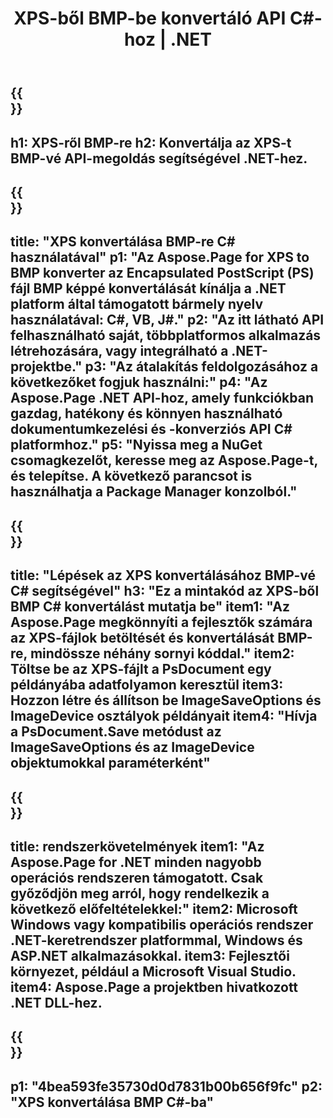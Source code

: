 ﻿---
translation: true
template: /_templates/_conversion-child-net.md
title: XPS-ből BMP-be konvertáló API C#-hoz |  .NET
url: /net/conversion/xps-to-bmp/
description: Mintakód az XPS-ből BMP-be C# konvertáláshoz. Használjon API-példakódot a kötegelt XPS-fájlok BMP-vé konvertálásához VB.NET-en, Asp.NET-en vagy bármely .NET-alapú alkalmazáson belül.
informat: XPS
outformat: BMP
otherformats: XPS EPS
---

{{<section banner>}}
---
h1: XPS-ről BMP-re
h2: Konvertálja az XPS-t BMP-vé API-megoldás segítségével .NET-hez.
---

{{<section overview>}}
---
title: "XPS konvertálása BMP-re C# használatával"
p1: "Az Aspose.Page for XPS to BMP konverter az Encapsulated PostScript (PS) fájl BMP képpé konvertálását kínálja a .NET platform által támogatott bármely nyelv használatával: C#, VB, J#."
p2: "Az itt látható API felhasználható saját, többplatformos alkalmazás létrehozására, vagy integrálható a .NET-projektbe."
p3: "Az átalakítás feldolgozásához a következőket fogjuk használni:"
p4: "Az Aspose.Page .NET API-hoz, amely funkciókban gazdag, hatékony és könnyen használható dokumentumkezelési és -konverziós API C# platformhoz."
p5: "Nyissa meg a NuGet csomagkezelőt, keresse meg az Aspose.Page-t, és telepítse. A következő parancsot is használhatja a Package Manager konzolból."
---

{{<section feature1>}}
---
title: "Lépések az XPS konvertálásához BMP-vé C# segítségével"
h3: "Ez a mintakód az XPS-ből BMP C# konvertálást mutatja be"
item1: "Az Aspose.Page megkönnyíti a fejlesztők számára az XPS-fájlok betöltését és konvertálását BMP-re, mindössze néhány sornyi kóddal."
item2: Töltse be az XPS-fájlt a PsDocument egy példányába adatfolyamon keresztül
item3: Hozzon létre és állítson be ImageSaveOptions és ImageDevice osztályok példányait
item4: "Hívja a PsDocument.Save metódust az ImageSaveOptions és az ImageDevice objektumokkal paraméterként"
---

{{<section feature2>}}
---
title: rendszerkövetelmények
item1: "Az Aspose.Page for .NET minden nagyobb operációs rendszeren támogatott. Csak győződjön meg arról, hogy rendelkezik a következő előfeltételekkel:"
item2: Microsoft Windows vagy kompatibilis operációs rendszer .NET-keretrendszer platformmal, Windows és ASP.NET alkalmazásokkal.
item3: Fejlesztői környezet, például a Microsoft Visual Studio.
item4: Aspose.Page a projektben hivatkozott .NET DLL-hez.
---

{{<section gist>}}
---
p1: "4bea593fe35730d0d7831b00b656f9fc"
p2: "XPS konvertálása BMP C#-ba"
---
